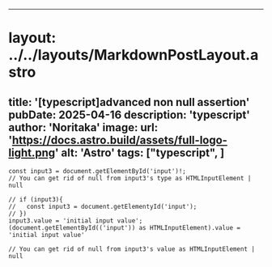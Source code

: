 
---
# layout: ../../layouts/MarkdownPostLayout.astro
title: '[typescript]advanced non null assertion'
pubDate: 2025-04-16
description: 'typescript'
author: 'Noritaka'
image:
    url: 'https://docs.astro.build/assets/full-logo-light.png'
    alt: 'Astro'
tags: ["typescript", ]
---



```
const input3 = document.getElementById('input')!;
// You can get rid of null from input3's type as HTMLInputElement | null

// if (input3){
//   const input3 = document.getElementyId('input');
// })
input3.value = 'initial input value';
(document.getElementById(('input')) as HTMLInputElement).value = 'initial input value'

// You can get rid of null from input3's value as HTMLInputElement | null

```
